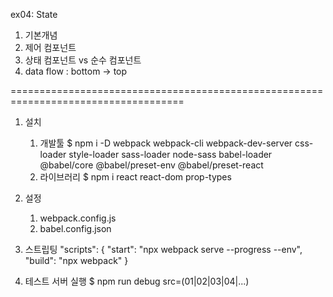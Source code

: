 ex04: State

1. 기본개념
2. 제어 컴포넌트
3. 상태 컴포넌트 vs 순수 컴포넌트
4. data flow : bottom -> top

====================================================================================

1.  설치

    1.  개발툴
        $ npm i -D webpack webpack-cli webpack-dev-server css-loader style-loader sass-loader node-sass babel-loader @babel/core @babel/preset-env @babel/preset-react
    2.  라이브러리
        $ npm i react react-dom prop-types

2.  설정

    1.  webpack.config.js
    2.  babel.config.json

3.  스트립팅
    "scripts": {
    "start": "npx webpack serve --progress --env",
    "build": "npx webpack"
    }

4.  테스트 서버 실행
    $ npm run debug src=(01|02|03|04|...)
